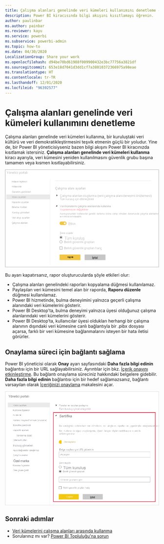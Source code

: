 ```yaml
---
title: Çalışma alanları genelinde veri kümeleri kullanımını denetleme - Power BI
description: Power BI kiracısında bilgi akışını kısıtlamayı öğrenin.
author: paulinbar
ms.author: painbar
ms.reviewer: kayu
ms.service: powerbi
ms.subservice: powerbi-admin
ms.topic: how-to
ms.date: 04/30/2020
LocalizationGroup: Share your work
ms.openlocfilehash: d94be70bd61988f009900432e3bc77756a3821df
ms.sourcegitcommit: 653e18d7041d3dd1cf7a38010372366975a98eae
ms.translationtype: HT
ms.contentlocale: tr-TR
ms.lasthandoff: 12/01/2020
ms.locfileid: "96392577"
---
```

# <a name="control-the-use-of-datasets-across-workspaces"></a>Çalışma alanları genelinde veri kümeleri kullanımını denetleme

Çalışma alanları genelinde veri kümeleri kullanma, bir kuruluştaki veri kültürü ve veri demokratikleştirmesini teşvik etmenin güçlü bir yoludur. Yine de, bir Power BI yöneticisiyseniz bazen bilgi akışını Power BI kiracınızda kısıtlamak istersiniz. **Çalışma alanları genelinde veri kümeleri kullanma** kiracı ayarıyla, veri kümesini yeniden kullanılmasını güvenlik grubu başına tamamen veya kısmen kısıtlayabilirsiniz.

![Power BI yöneticisi çalışma alanı ayarları](media/service-datasets-admin-across-workspaces/power-bi-admin-workspace-settings.png)

Bu ayarı kapatırsanız, rapor oluşturucularda şöyle etkileri olur:

- Çalışma alanları genelindeki raporları kopyalama düğmesi kullanılamaz. 
- Paylaşılan veri kümesini temel alan bir raporda, **Raporu düzenle** düğmesi kullanılamaz.
- Power BI hizmetinde, bulma deneyimini yalnızca geçerli çalışma alanındaki veri kümelerini gösterir.
- Power BI Desktop'ta, bulma deneyimi yalnızca üyesi olduğunuz çalışma alanlarındaki veri kümelerini gösterir.
- Power BI Desktop’ta, kullanıcılar üyesi oldukları herhangi bir çalışma alanının dışındaki veri kümesine canlı bağlantıyla bir .pibx dosyası açarsa, farklı bir veri kümesine bağlanmalarını isteyen bir hata iletisi görürler.

## <a name="provide-a-link-for-the-certification-process"></a>Onaylama süreci için bağlantı sağlama

Power BI yöneticisi olarak **Onay** ayarı sayfasındaki **Daha fazla bilgi edinin** bağlantısı için bir URL sağlayabilirsiniz.  Ayrıntılar için bkz. [İçerik onayını etkinleştirme](../admin/service-admin-setup-certification.md). Bu bağlantı onaylama süreciniz hakkındaki belgelere gidebilir. **Daha fazla bilgi edinin** bağlantısı için bir hedef sağlamazsanız, bağlantı varsayılan olarak [İçeriğinizi onaylama](../collaborate-share/service-endorse-content.md) makalesini açar.

![Veri kümesi onayı - Daha fazla bilgi edinin](media/service-datasets-admin-across-workspaces/service-admin-certification-setup-dialog.png)

## <a name="next-steps"></a>Sonraki adımlar

- [Veri kümelerini çalışma alanları arasında kullanma](service-datasets-across-workspaces.md)
- Sorularınız mı var? [Power BI Topluluğu'na sorun](https://community.powerbi.com/)
